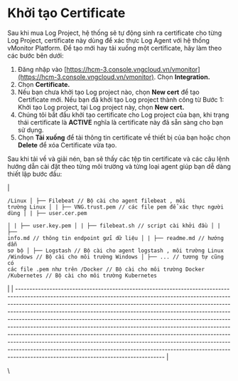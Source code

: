 # Khởi tạo Certificate

Sau khi mua Log Project, hệ thống sẽ tự động sinh ra certificate cho từng Log Project, certificate này dùng để xác thực Log Agent với hệ thống vMonitor Platform. Để tạo mới hay tải xuống một certificate, hãy làm theo các bước bên dưới:

1. Đăng nhập vào [https://hcm-3.console.vngcloud.vn/vmonitor](https://hcm-3.console.vngcloud.vn/vmonitor). Chọn **Integration.**
2. Chọn **Certificate.**
3. Nếu bạn chưa khởi tạo Log project nào, chọn **New cert** để tạo Certificate mới. Nếu bạn đã khởi tạo Log project thành công từ Bước 1: Khởi tạo Log project, tại Log project này, chọn **New cert.**
4. Chúng tôi bắt đầu khởi tạo certificate cho Log project của bạn, khi trạng thái certificate là **ACTIVE** nghĩa là certificate này đã sẵn sàng cho bạn sử dụng.&#x20;
5. Chọn **Tải xuống** để tải thông tin certificate về thiết bị của bạn hoặc chọn **Delete** để xóa Certificate vừa tạo.&#x20;

Sau khi tải về và giải nén, bạn sẽ thấy các tệp tin certificate và các câu lệnh hướng dẫn cài đặt theo từng môi trường và từng loại agent giúp bạn dễ dàng thiết lập bước đầu:

| <pre><code>/Linux
│   ├── Filebeat               // Bộ cài cho agent filebeat , môi trường Linux
│   |   ├── VNG.trust.pem      // các file pem để  xác thực người dùng
│   |   ├── user.cer.pem       
│   |   ├── user.key.pem
│   |   ├── filebeat.sh        // script cài khởi đầu
│   |   ├── info.md            // thông tin endpoint gửi dữ liệu
│   |   ├── readme.md          // hướng dẫn sơ bộ
│   ├── Logstash               // Bộ cài cho agent logstash , môi trường Linux
/Windows                       // Bộ cài cho môi trường Windows
│   ├── ...                    // tương tự cũng có các file .pem như trên
/Docker                        // Bộ cài cho môi trường Docker
/Kubernetes                    // Bộ cài cho môi trường Kubernetes
</code></pre> |
| ---------------------------------------------------------------------------------------------------------------------------------------------------------------------------------------------------------------------------------------------------------------------------------------------------------------------------------------------------------------------------------------------------------------------------------------------------------------------------------------------------------------------------------------------------------------------------------------------------------------------------------------------------------------------------------------------------------------------------------------------------------------------------------- |

\

